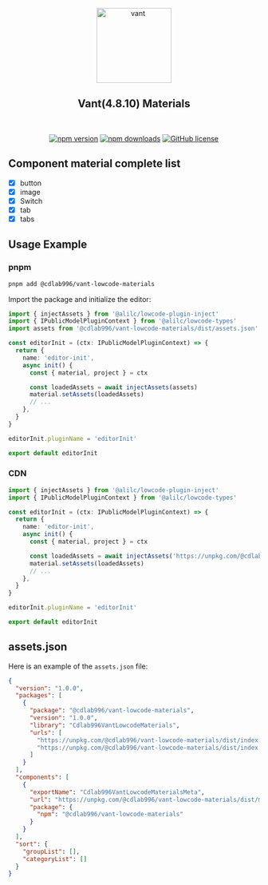 <div align="center">

<a href="https://vant-ui.github.io/vant/en-US/"><img alt="vant" src="https://img01.yzcdn.cn/vant/logo.png" width="150"/></a>

## Vant(4.8.10) Materials

<br />

[![npm version](https://img.shields.io/npm/v/@cdlab996/vant-lowcode-materials?logo=npm)](https://www.npmjs.com/package/@cdlab996/vant-lowcode-materials)
[![npm downloads](https://img.shields.io/npm/dm/@cdlab996/vant-lowcode-materials)](https://www.npmjs.com/package/@cdlab996/vant-lowcode-materials)
[![GitHub license](https://github.com/cdLab996/lowcode-engine-materials-vue)](https://github.com/cdLab996/lowcode-engine-materials-vue/blob/main/LICENSE)

</div>

## Component material complete list

- [x] button
- [x] image
- [x] Switch
- [x] tab
- [x] tabs

## Usage Example

### pnpm

```bash
pnpm add @cdlab996/vant-lowcode-materials
```

Import the package and initialize the editor:

```ts
import { injectAssets } from '@alilc/lowcode-plugin-inject'
import { IPublicModelPluginContext } from '@alilc/lowcode-types'
import assets from '@cdlab996/vant-lowcode-materials/dist/assets.json'

const editorInit = (ctx: IPublicModelPluginContext) => {
  return {
    name: 'editor-init',
    async init() {
      const { material, project } = ctx

      const loadedAssets = await injectAssets(assets)
      material.setAssets(loadedAssets)
      // ...
    },
  }
}

editorInit.pluginName = 'editorInit'

export default editorInit
```

### CDN

```ts
import { injectAssets } from '@alilc/lowcode-plugin-inject'
import { IPublicModelPluginContext } from '@alilc/lowcode-types'

const editorInit = (ctx: IPublicModelPluginContext) => {
  return {
    name: 'editor-init',
    async init() {
      const { material, project } = ctx

      const loadedAssets = await injectAssets('https://unpkg.com/@cdlab996/vant-lowcode-materials/dist/assets.json')
      material.setAssets(loadedAssets)
      // ...
    },
  }
}

editorInit.pluginName = 'editorInit'

export default editorInit
```

## assets.json

Here is an example of the `assets.json` file:

```json
{
  "version": "1.0.0",
  "packages": [
    {
      "package": "@cdlab996/vant-lowcode-materials",
      "version": "1.0.0",
      "library": "Cdlab996VantLowcodeMaterials",
      "urls": [
        "https://unpkg.com/@cdlab996/vant-lowcode-materials/dist/index.css",
        "https://unpkg.com/@cdlab996/vant-lowcode-materials/dist/index.js"
      ]
    }
  ],
  "components": [
    {
      "exportName": "Cdlab996VantLowcodeMaterialsMeta",
      "url": "https://unpkg.com/@cdlab996/vant-lowcode-materials/dist/meta.js",
      "package": {
        "npm": "@cdlab996/vant-lowcode-materials"
      }
    }
  ],
  "sort": {
    "groupList": [],
    "categoryList": []
  }
}
```
